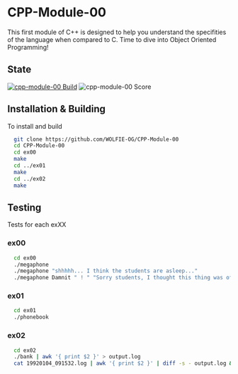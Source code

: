 # CPP-Module-00

This first module of C++ is designed to help you understand the specifities of the language when compared to C. Time to dive into Object Oriented Programming! 

## State

[![cpp-module-00 Build](https://img.shields.io/github/actions/workflow/status/WOLFIE-OG/CPP-Module-00/makefile.yml?style=for-the-badge)](https://github.com/WOLFIE-OG/CPP-Module-00/actions/workflows/makefile.yml) ![cpp-module-00 Score](https://img.shields.io/badge/Score-N/A-grey?style=for-the-badge)

## Installation & Building

To install and build

```bash
  git clone https://github.com/WOLFIE-OG/CPP-Module-00
  cd CPP-Module-00
  cd ex00
  make
  cd ../ex01
  make
  cd ../ex02
  make
```

## Testing

Tests for each exXX

### ex00

```bash
  cd ex00
  ./megaphone
  ./megaphone "shhhhh... I think the students are asleep..."
  ./megaphone Damnit " ! " "Sorry students, I thought this thing was off."
```

### ex01

```bash
  cd ex01
  ./phonebook
```

### ex02

```bash
  cd ex02 
  ./bank | awk '{ print $2 }' > output.log
  cat 19920104_091532.log | awk '{ print $2 }' | diff -s - output.log && rm output.log
```